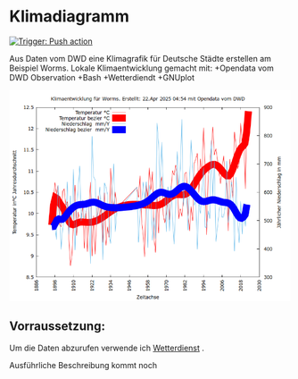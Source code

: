 # Klimadiagramm 
[![Trigger: Push action](https://github.com/dewomser/Klimadiagramm/actions/workflows/main.yml/badge.svg)](https://github.com/dewomser/Klimadiagramm/actions/workflows/main.yml)

Aus Daten vom DWD eine Klimagrafik für Deutsche Städte erstellen am Beispiel Worms.
Lokale Klimaentwicklung gemacht mit:
+Opendata vom DWD Observation
+Bash
+Wetterdiendt
+GNUplot

![alt text](./klima2.png "Screenshot Klimadiagramm für die Stadt Worms")


## Vorraussetzung:
Um die Daten abzurufen verwende ich [Wetterdienst](https://pypi.org/project/wetterdienst/) .

Ausführliche Beschreibung kommt noch
